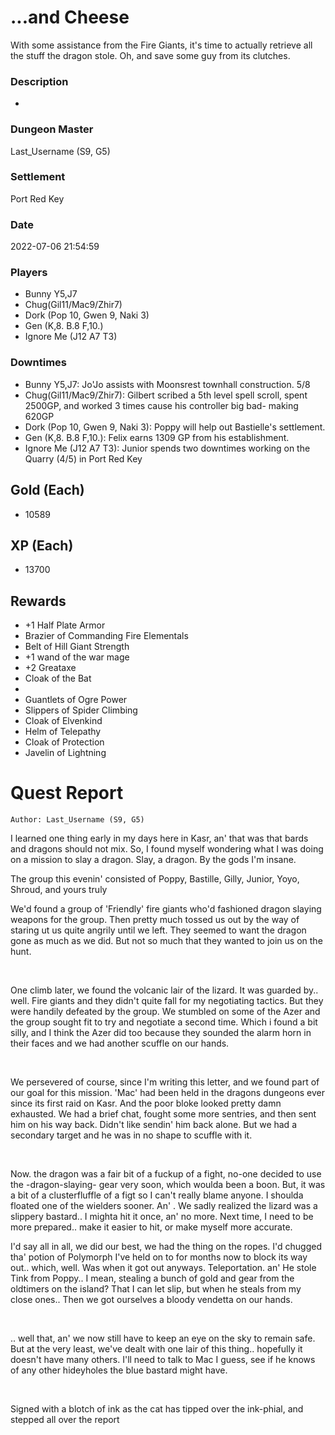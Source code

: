 # ...and Cheese
With some assistance from the Fire Giants, it's time to actually retrieve all the stuff the dragon stole. Oh, and save some guy from its clutches.
### Description
-
### Dungeon Master
Last_Username (S9, G5)
### Settlement
Port Red Key
### Date
2022-07-06 21:54:59
### Players
* Bunny Y5,J7
* Chug(Gil11/Mac9/Zhir7)
* Dork (Pop 10, Gwen 9, Naki 3)
* Gen (K,8. B.8 F,10.)
* Ignore Me (J12 A7 T3)
### Downtimes
* Bunny Y5,J7: Jo'Jo assists with Moonsrest townhall construction. 5/8
* Chug(Gil11/Mac9/Zhir7): Gilbert scribed a 5th level spell scroll, spent 2500GP, and worked 3 times cause his controller big bad- making 620GP
* Dork (Pop 10, Gwen 9, Naki 3): Poppy will help out Bastielle's settlement.
* Gen (K,8. B.8 F,10.): Felix earns 1309 GP from his establishment.
* Ignore Me (J12 A7 T3): Junior spends two downtimes working on the Quarry (4/5) in Port Red Key
## Gold (Each)
* 10589
## XP (Each)
* 13700
## Rewards
* +1 Half Plate Armor
* Brazier of Commanding Fire Elementals
* Belt of Hill Giant Strength
* +1 wand of the war mage
* +2 Greataxe
* Cloak of the Bat
* 
* Guantlets of Ogre Power
* Slippers of Spider Climbing
* Cloak of Elvenkind
* Helm of Telepathy
* Cloak of Protection
* Javelin of Lightning
# Quest Report
`Author: Last_Username (S9, G5)`


I learned one thing early in my days here in Kasr, an' that was that bards and dragons should not mix. So, I found myself wondering what I was doing on a mission to slay a dragon. Slay, a dragon. By the gods I'm insane. 

The group this evenin' consisted of Poppy, Bastille, Gilly, Junior, Yoyo, Shroud, and yours truly

We'd found a group of 'Friendly' fire giants who'd fashioned dragon slaying weapons for the  group. Then pretty much tossed us out by the way of staring ut us quite angrily until we left. They seemed to want the dragon gone as much as we did. But not so much that they wanted to join us on the hunt.

&nbsp;

One climb later, we found the volcanic lair of the lizard. It was guarded by.. well. Fire giants and they didn't quite fall for my negotiating tactics. But they were handily defeated by the group. We stumbled on some of the Azer and the group sought fit to try and negotiate a second time. Which i found a bit silly, and I think the Azer did too because they sounded the alarm horn in their faces and we had another scuffle on our hands.

&nbsp;

We persevered of course, since I'm writing this letter, and we found part of our goal for this mission. 'Mac' had been held in the dragons dungeons ever since its first raid on Kasr. And the poor bloke looked pretty damn exhausted. We had a brief chat, fought some more sentries, and then sent him on his way back. Didn't like sendin' him back alone. But we had a secondary target and he was in no shape to scuffle with it.

&nbsp;

Now. the dragon was a fair bit of a fuckup of a fight, no-one decided to use the -dragon-slaying- gear very soon, which woulda been a boon. But, it was a bit of a clusterfluffle of a figt so I can't really blame anyone. I shoulda floated one of the wielders sooner. An' . We sadly realized the lizard was a slippery bastard.. I mighta hit it once, an' no more.  Next time, I need to be more prepared.. make it easier to hit, or make myself more accurate.

I'd say all in all, we did our best, we had the thing on the ropes. I'd chugged tha' potion of Polymorph I've held on to for months now to block its way out.. which, well. Was when it got out anyways. Teleportation. an' He stole Tink from Poppy.. I mean, stealing  a bunch of gold and gear from the oldtimers on the island? That I can let slip, but when he steals from my close ones.. Then we got ourselves a bloody vendetta on our hands.

&nbsp;

.. well that, an' we now still have to keep an eye on the sky to remain safe. But at the very least, we've dealt with one lair of this thing.. hopefully it doesn't have many others. I'll need to talk to Mac I guess, see if he knows of any other hideyholes the blue bastard might have. 

&nbsp;

Signed with a blotch of ink as the cat has tipped over the ink-phial, and stepped all over the report